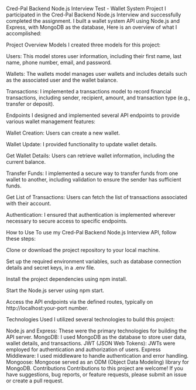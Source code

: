 Cred-Pal Backend Node.js Interview Test - Wallet System Project
I participated in the Cred-Pal Backend Node.js Interview and successfully completed the assignment. I built a wallet system API using Node.js and Express, with MongoDB as the database, Here is an overview of what I accomplished:

Project Overview
Models
I created three models for this project:

Users: This model stores user information, including their first name, last name, phone number, email, and password.

Wallets: The wallets model manages user wallets and includes details such as the associated user and the wallet balance.

Transactions: I implemented a transactions model to record financial transactions, including sender, recipient, amount, and transaction type (e.g., transfer or deposit).

Endpoints
I designed and implemented several API endpoints to provide various wallet management features:

Wallet Creation: Users can create a new wallet.

Wallet Update: I provided functionality to update wallet details.

Get Wallet Details: Users can retrieve wallet information, including the current balance.

Transfer Funds: I implemented a secure way to transfer funds from one wallet to another, including validation to ensure the sender has sufficient funds.

Get List of Transactions: Users can fetch the list of transactions associated with their account.

Authentication: I ensured that authentication is implemented wherever necessary to secure access to specific endpoints.

How to Use
To use my Cred-Pal Backend Node.js Interview API, follow these steps:

Clone or download the project repository to your local machine.

Set up the required environment variables, such as database connection details and secret keys, in a .env file.

Install the project dependencies using npm install.

Start the Node.js server using npm start.

Access the API endpoints via the defined routes, typically on http://localhost:your-port number.

Technologies Used
I utilized several technologies to build this project:

Node.js and Express: These were the primary technologies for building the API server.
MongoDB: I used MongoDB as the database to store user data, wallet details, and transactions.
JWT (JSON Web Tokens): JWTs were employed for authentication and authorization of users.
Express Middleware: I used middleware to handle authentication and error handling.
Mongoose: Mongoose served as an ODM (Object Data Modeling) library for MongoDB.
Contributions
Contributions to this project are welcome! If you have suggestions, bug reports, or feature requests, please submit an issue or create a pull request.
